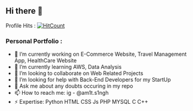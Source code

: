 ## Hi there 👋
Profile Hits : 
                [![HitCount](http://hits.dwyl.com/amit-singh1/amit-singh1.svg)](http://hits.dwyl.com/amit-singh1/amit-singh1)

<!--
**amit-singh1/amit-singh1** is a ✨ _special_ ✨ repository because its `README.md` (this file) appears on your GitHub profile.
-->
### Personal Portfolio :

- 🔭 I’m currently working on E-Commerce Website, Travel Management App, HealthCare Website
- 🌱 I’m currently learning AWS, Data Analysis
- 👯 I’m looking to collaborate on Web Related Projects
- 🤔 I’m looking for help with Back-End Developers for my StartUp
- 💬 Ask me about any doubts occuring in my repo
- 📫 How to reach me: ig - @am1t.s1ngh
- ⚡ Expertise: Python HTML CSS Js PHP MYSQL C C++  

